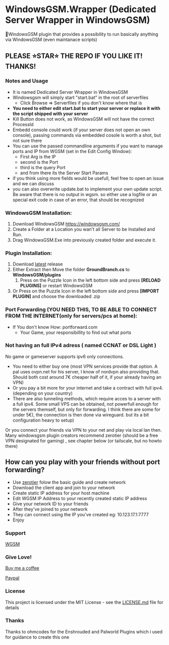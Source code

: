 # WindowsGSM.Wrapper (Dedicated Server Wrapper in WindowsGSM)
🧩WindowsGSM plugin that provides a possibility to run basically anything via WindowsGSM (even maintanace scripts)

## PLEASE ⭐STAR⭐ THE REPO IF YOU LIKE IT! THANKS!

### Notes and Usage
- It is named Dedicated Server Wrapper in WindowsGSM
- Windowsgsm will simply start "start.bat" in the root of serverfiles
  - Click Browse => Serverfiles if you don't know where that is
- **You need to either edit start.bat to start your server or replace it with the script shipped with your server**
- Kill Button does not work, as WindowsGSM will not have the correct ProcessId
- Embedd console could work (if your server does not open an own console), passing commands via embedded cosole is worth a shot, but not sure there
- You can use the passed commandline arguments if you want to manage ports and IP from WGSM (set in the Edit Config Window):
  - First Arg is the IP
  - second is the Port
  - third is the query Port
  - and from there its the Server Start Params
- if you think using more fields would be usefull, feel free to open an issue and we can discuss
- you can also overwrite update.bat to implement your own update script. Be aware that there is no output in wgsm. so either use a logfile or an special exit code in case of an error, that should be recognized


### WindowsGSM Installation: 
1. Download  WindowsGSM https://windowsgsm.com/ 
2. Create a Folder at a Location you wan't all Server to be Installed and Run.
3. Drag WindowsGSM.Exe into previously created folder and execute it.

### Plugin Installation:
1. Download [latest](https://https://github.com/Raziel7893/WindowsGSM.GroundBranch/releases/latest) release
2. Either Extract then Move the folder **GroundBranch.cs** to **WindowsGSM/plugins** 
    1. Press on the Puzzle Icon in the left bottom side and press **[RELOAD PLUGINS]** or restart WindowsGSM
3. Or Press on the Puzzle Icon in the left bottom side and press **[IMPORT PLUGIN]** and choose the downloaded .zip

### Port Forwarding (YOU NEED THIS, TO BE ABLE TO CONNECT FROM THE INTERNET(only for servers/pcs at home):
- If You don't know How: portforward.com
  - Your Game, your responsibillity to find out what ports

### Not having an full IPv4 adress ( named CCNAT or DSL Light )
No game or gameserver supports ipv6 only connections. 
- You need to either buy one (most VPN services provide that option. A pal uses ovpn.net for his server, I know of nordvpn also providing that. Should both cost around 7€ cheaper half of it, if your already having an VPN)
- Or you pay a bit more for your internet and take a contract with full ipv4. (depending on your country)
- There are also tunneling methods, which require acces to a server with a full ipv4. Some small VPS can be obtained, not powerfull enough for the servers themself, but only for forwarding. I think there are some for under 5€), the connection is then done via wireguard. but its a bit configuration heavy to setup) 

Or you connect your friends via VPN to your net and play via local lan then.
Many windowsgsm plugin creators recommend zerotier (should be a free VPN designated for gaming) , see chapter below (or tailscale, but no howto there)

## How can you play with your friends without port forwarding?
- Use [zerotier](https://www.zerotier.com/) folow the basic guide and create network
- Download the client app and join to your network
- Create static IP address for your host machine
- Edit WGSM IP Address to your recently created static IP address
- Give your network ID to your friends
- After they've joined to your network
- They can connect using the IP you've created eg: 10.123.17.1:7777
- Enjoy

### Support
[WGSM](https://discord.com/channels/590590698907107340/645730252672335893)

### Give Love!
[Buy me a coffee](https://ko-fi.com/raziel7893)

[Paypal](https://paypal.me/raziel7893)

### License
This project is licensed under the MIT License - see the <a href="https://github.com/raziel7893/WindowsGSM.GroundBranch/blob/main/LICENSE">LICENSE.md</a> file for details

### Thanks
Thanks to ohmcodes for the Enshrouded and Palworld Plugins which i used for guidance to create this one
